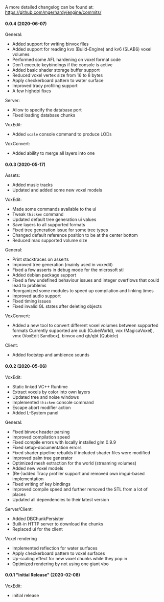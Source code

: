 A more detailed changelog can be found at: https://github.com/mgerhardy/engine/commits/

#### 0.0.4 (2020-06-07)

 General:
   - Added support for writing binvox files
   - Added support for reading kvx (Build-Engine) and kv6 (SLAB6) voxel volumes
   - Performed some AFL hardening on voxel format code
   - Don't execute keybindings if the console is active
   - Added basic shader storage buffer support
   - Reduced voxel vertex size from 16 to 8 bytes
   - Apply checkerboard pattern to water surface
   - Improved tracy profiling support
   - A few highdpi fixes

 Server:
   - Allow to specify the database port
   - Fixed loading database chunks

 VoxEdit:
   - Added `scale` console command to produce LODs

 VoxConvert:
   - Added ability to merge all layers into one

#### 0.0.3 (2020-05-17)

 Assets:
   - Added music tracks
   - Updated and added some new voxel models

 VoxEdit:
   - Made some commands available to the ui
   - Tweak `thicken` command
   - Updated default tree generation ui values
   - Save layers to all supported formats
   - Fixed tree generation issue for some tree types
   - Changed default reference position to be at the center bottom
   - Reduced max supported volume size

 General:
   - Print stacktraces on asserts
   - Improved tree generation (mainly used in voxedit)
   - Fixed a few asserts in debug mode for the microsoft stl
   - Added debian package support
   - Fixed a few undefined behaviour issues and integer overflows that could lead to problems
   - Reorganized some modules to speed up compilation and linking times
   - Improved audio support
   - Fixed timing issues
   - Fixed invalid GL states after deleting objects

 VoxConvert:
   - Added a new tool to convert different voxel volumes between supported formats
     Currently supported are cub (CubeWorld), vox (MagicaVoxel), vmx (VoxEdit Sandbox), binvox
     and qb/qbt (Qubicle)

 Client:
   - Added footstep and ambience sounds

#### 0.0.2 (2020-05-06)

 VoxEdit:
   - Static linked VC++ Runtime
   - Extract voxels by color into own layers
   - Updated tree and noise windows
   - Implemented `thicken` console command
   - Escape abort modifier action
   - Added L-System panel

 General:
   - Fixed binvox header parsing
   - Improved compilation speed
   - Fixed compile errors with locally installed glm 0.9.9
   - Fixed setup-documentation errors
   - Fixed shader pipeline rebuilds if included shader files were modified
   - Improved palm tree generator
   - Optimized mesh extraction for the world (streaming volumes)
   - Added new voxel models
   - (Re-)added Tracy profiler support and removed own imgui-based implementation
   - Fixed writing of key bindings
   - Improved compile speed and further removed the STL from a lot of places
   - Updated all dependencies to their latest version

 Server/Client:
   - Added DBChunkPersister
   - Built-in HTTP server to download the chunks
   - Replaced ui for the client

 Voxel rendering
   - Implemented reflection for water surfaces
   - Apply checkerboard pattern to voxel surfaces
   - Up-scaling effect for new voxel chunks while they pop in
   - Optimized rendering by not using one giant vbo


#### 0.0.1 "Initial Release" (2020-02-08)

 VoxEdit:
   - initial release

